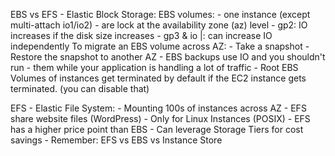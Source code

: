 EBS vs EFS - Elastic Block Storage:
    EBS volumes:
        - one instance (except multi-attach io1/io2)
        - are lock at the availability zone (az) level
        - gp2: IO increases if the disk size increases
        - gp3 & io |: can increase IO independently
    To migrate an EBS volume across AZ:
        - Take a snapshot
        - Restore the snapshot to another AZ
        - EBS backups use IO and you shouldn't run
        - them while your application is handling a lot of traffic
    - Root EBS Volumes of instances get terminated by default if the EC2 instance gets terminated. (you can disable that)


EFS - Elastic File System:
    - Mounting 100s of instances across AZ
    - EFS share website files (WordPress)
    - Only for Linux Instances (POSIX)
    - EFS has a higher price point than EBS
    - Can leverage Storage Tiers for cost savings
    - Remember: EFS vs EBS vs Instance Store